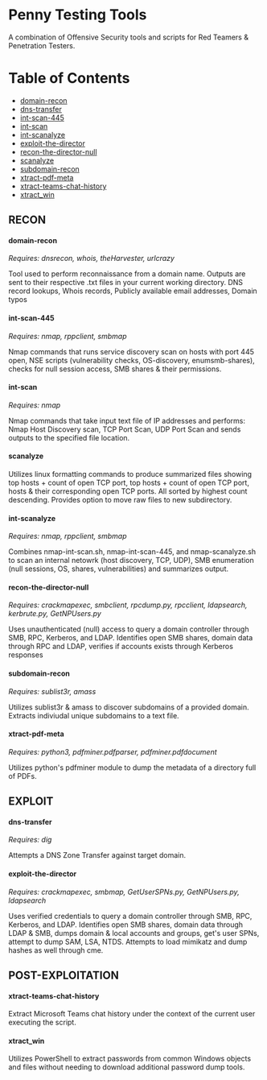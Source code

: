 # Penny Testing Tools
A combination of Offensive Security tools and scripts for Red Teamers & Penetration Testers.

Table of Contents  
=================
 * [domain-recon](#domain-recon) 
 * [dns-transfer](#dns-transfer)
 * [int-scan-445](#int-scan-445) 
 * [int-scan](#int-scan) 
 * [int-scanalyze](#int-scanalyze)
 * [exploit-the-director](#exploit-the-director) 
 * [recon-the-director-null](#recon-the-director-null) 
 * [scanalyze](#scanalyze) 
 * [subdomain-recon](#subdomain-recon) 
 * [xtract-pdf-meta](#xtract-pdf-meta) 
 * [xtract-teams-chat-history](#xtract-teams-chat-history)
 * [xtract_win](#xtract_win) 


## RECON
#### domain-recon
*Requires: dnsrecon, whois, theHarvester, urlcrazy*

Tool used to perform reconnaissance from a domain name. Outputs are sent to their respective .txt files in your current working directory.
DNS record lookups, Whois records, Publicly available email addresses, Domain typos

#### int-scan-445
*Requires: nmap, rppclient, smbmap*

Nmap commands that runs service discovery scan on hosts with port 445 open, NSE scripts (vulnerability checks, OS-discovery, enumsmb-shares), checks for null session access, SMB shares & their permissions.

#### int-scan
*Requires: nmap*

Nmap commands that take input text file of IP addresses and performs: Nmap Host Discovery scan, TCP Port Scan, UDP Port Scan and sends outputs to the specified file location. 

#### scanalyze
Utilizes linux formatting commands to produce summarized files showing top hosts + count of open TCP port, top hosts + count of open TCP port, hosts & their corresponding open TCP ports. All sorted by highest count descending. Provides option to move raw files to new subdirectory.

#### int-scanalyze
*Requires: nmap, rppclient, smbmap*

Combines nmap-int-scan.sh, nmap-int-scan-445, and nmap-scanalyze.sh to scan an internal netowrk (host discovery, TCP, UDP), SMB enumeration (null sessions, OS, shares, vulnerabilities) and summarizes output.

#### recon-the-director-null
*Requires: crackmapexec, smbclient, rpcdump.py, rpcclient, ldapsearch, kerbrute.py, GetNPUsers.py*

Uses unauthenticated (null) access to query a domain controller through SMB, RPC, Kerberos, and LDAP. Identifies open SMB shares, domain data through RPC and LDAP, verifies if accounts exists through Kerberos responses

#### subdomain-recon
*Requires: sublist3r, amass*

Utilizes sublist3r & amass to discover subdomains of a provided domain. Extracts indiviudal unique subdomains to a text file.

#### xtract-pdf-meta
*Requires: python3, pdfminer.pdfparser, pdfminer.pdfdocument*

Utilizes python's pdfminer module to dump the metadata of a directory full of PDFs.

## EXPLOIT
#### dns-transfer
*Requires: dig*

Attempts a DNS Zone Transfer against target domain.

#### exploit-the-director
*Requires: crackmapexec, smbmap, GetUserSPNs.py, GetNPUsers.py, ldapsearch*

Uses verified credentials to query a domain controller through SMB, RPC, Kerberos, and LDAP. Identifies open SMB shares, domain data through LDAP & SMB, dumps domain & local accounts and groups, get's user SPNs, attempt to dump SAM, LSA, NTDS. Attempts to load mimikatz and dump hashes as well through cme.

## POST-EXPLOITATION
#### xtract-teams-chat-history
Extract Microsoft Teams chat history under the context of the current user executing the script.

#### xtract_win
Utilizes PowerShell to extract passwords from common Windows objects and files without needing to download additional password dump tools.
